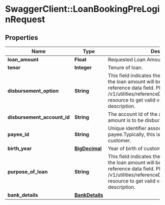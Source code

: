 # SwaggerClient::LoanBookingPreLoginRequest

## Properties
Name | Type | Description | Notes
------------ | ------------- | ------------- | -------------
**loan_amount** | **Float** | Requested Loan Amount | 
**tenor** | **Integer** | Tenure of loan. | 
**disbursement_option** | **String** | This field indicates the options/mode in which the loan amount will be disbursed. This is a reference data field. Please use /v1/utilities/referenceData/{disbursementOption} resource to get valid value of this field with description. | 
**disbursement_account_id** | **String** | The account Id of the account to which Loan amount is to be disbursed. | [optional] 
**payee_id** | **String** | Unique identifier associated with the payee.Typically, this is not displayed to the customer. | [optional] 
**birth_year** | [**BigDecimal**](BigDecimal.md) | Year of birth of customer | [optional] 
**purpose_of_loan** | **String** | This field indicates the options/mode in which the loan amount will be disbursed. This is a reference data field. Please use /v1/utilities/referenceData/{PurposeOfLoan} resource to get valid value of this field with description. | [optional] 
**bank_details** | [**BankDetails**](BankDetails.md) |  | [optional] 

